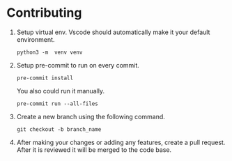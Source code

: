 # Contributing

1) Setup virtual env. Vscode should automatically make it your default environment.

    ```git
    python3 -m  venv venv
    ```

2) Setup pre-commit to run on every commit.

    ```git
    pre-commit install
    ```

    You also could run it manually.

    ```git
    pre-commit run --all-files
    ```

3) Create a new branch using the following command.

    ```git
    git checkout -b branch_name
    ```

4) After making your changes or adding any features, create a pull request. After it is reviewed it will be merged to the code base. 